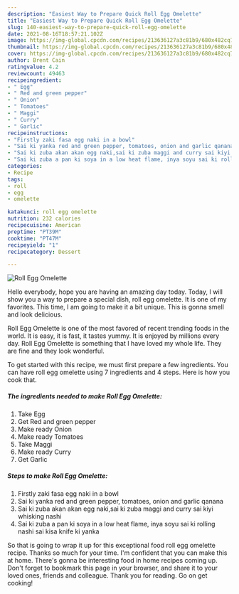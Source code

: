 ```yaml
---
description: "Easiest Way to Prepare Quick Roll Egg Omelette"
title: "Easiest Way to Prepare Quick Roll Egg Omelette"
slug: 140-easiest-way-to-prepare-quick-roll-egg-omelette
date: 2021-08-16T18:57:21.102Z
image: https://img-global.cpcdn.com/recipes/213636127a3c81b9/680x482cq70/roll-egg-omelette-recipe-main-photo.jpg
thumbnail: https://img-global.cpcdn.com/recipes/213636127a3c81b9/680x482cq70/roll-egg-omelette-recipe-main-photo.jpg
cover: https://img-global.cpcdn.com/recipes/213636127a3c81b9/680x482cq70/roll-egg-omelette-recipe-main-photo.jpg
author: Brent Cain
ratingvalue: 4.2
reviewcount: 49463
recipeingredient:
- " Egg"
- " Red and green pepper"
- " Onion"
- " Tomatoes"
- " Maggi"
- " Curry"
- " Garlic"
recipeinstructions:
- "Firstly zaki fasa egg naki in a bowl"
- "Sai ki yanka red and green pepper, tomatoes, onion and garlic qanana"
- "Sai ki zuba akan akan egg naki,sai ki zuba maggi and curry sai kiyi whisking nashi"
- "Sai ki zuba a pan ki soya in a low heat flame, inya soyu sai ki rolling nashi sai kisa knife ki yanka"
categories:
- Recipe
tags:
- roll
- egg
- omelette

katakunci: roll egg omelette 
nutrition: 232 calories
recipecuisine: American
preptime: "PT39M"
cooktime: "PT47M"
recipeyield: "1"
recipecategory: Dessert

---
```



![Roll Egg Omelette](https://img-global.cpcdn.com/recipes/213636127a3c81b9/680x482cq70/roll-egg-omelette-recipe-main-photo.jpg)

Hello everybody, hope you are having an amazing day today. Today, I will show you a way to prepare a special dish, roll egg omelette. It is one of my favorites. This time, I am going to make it a bit unique. This is gonna smell and look delicious.

Roll Egg Omelette is one of the most favored of recent trending foods in the world. It is easy, it is fast, it tastes yummy. It is enjoyed by millions every day. Roll Egg Omelette is something that I have loved my whole life. They are fine and they look wonderful.




To get started with this recipe, we must first prepare a few ingredients. You can have roll egg omelette using 7 ingredients and 4 steps. Here is how you cook that.

<!--inarticleads1-->

##### The ingredients needed to make Roll Egg Omelette:

1. Take  Egg
1. Get  Red and green pepper
1. Make ready  Onion
1. Make ready  Tomatoes
1. Take  Maggi
1. Make ready  Curry
1. Get  Garlic




<!--inarticleads2-->

##### Steps to make Roll Egg Omelette:

1. Firstly zaki fasa egg naki in a bowl
1. Sai ki yanka red and green pepper, tomatoes, onion and garlic qanana
1. Sai ki zuba akan akan egg naki,sai ki zuba maggi and curry sai kiyi whisking nashi
1. Sai ki zuba a pan ki soya in a low heat flame, inya soyu sai ki rolling nashi sai kisa knife ki yanka




So that is going to wrap it up for this exceptional food roll egg omelette recipe. Thanks so much for your time. I'm confident that you can make this at home. There's gonna be interesting food in home recipes coming up. Don't forget to bookmark this page in your browser, and share it to your loved ones, friends and colleague. Thank you for reading. Go on get cooking!
